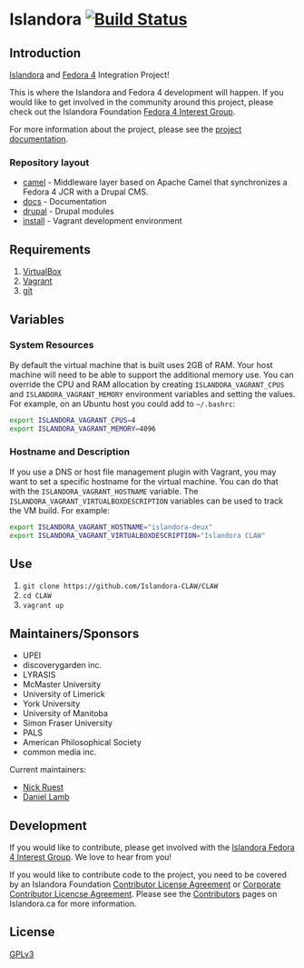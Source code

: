 # Islandora [![Build Status](https://travis-ci.org/Islandora-CLAW/CLAW.png?branch=7.x-2.x)](https://travis-ci.org/Islandora-CLAW/CLAW)

## Introduction

[Islandora](http://islandora.ca) and [Fedora 4](http://fedorarepository.org/) Integration Project! 

This is where the Islandora and Fedora 4 development will happen. If you would like to get involved in the community around this project, please check out the Islandora Foundation [Fedora 4 Interest Group](https://github.com/Islandora/Islandora-Fedora4-Interest-Group).

For more information about the project, please see the [project documentation](http://islandora-labs.github.io/islandora/).

### Repository layout

* [camel](https://github.com/Islandora-Labs/islandora/tree/7.x-2.x/camel) - Middleware layer based on Apache Camel that synchronizes a Fedora 4 JCR with a Drupal CMS.
* [docs](https://github.com/Islandora-Labs/islandora/tree/7.x-2.x/docs) - Documentation
* [drupal](https://github.com/Islandora-Labs/islandora/tree/7.x-2.x/drupal) - Drupal modules
* [install](https://github.com/Islandora-Labs/islandora/tree/7.x-2.x/install) - Vagrant development environment


## Requirements

1. [VirtualBox](https://www.virtualbox.org/)
2. [Vagrant](http://www.vagrantup.com)
3. [git](https://git-scm.com/)

## Variables

### System Resources

By default the virtual machine that is built uses 2GB of RAM. Your host machine will need to be able to support the additional memory use. You can override the CPU and RAM allocation by creating `ISLANDORA_VAGRANT_CPUS` and `ISLANDORA_VAGRANT_MEMORY` environment variables and setting the values. For example, on an Ubuntu host you could add to `~/.bashrc`:

```bash
export ISLANDORA_VAGRANT_CPUS=4
export ISLANDORA_VAGRANT_MEMORY=4096
```

### Hostname and Description

If you use a DNS or host file management plugin with Vagrant, you may want to set a specific hostname for the virtual machine. You can do that with the `ISLANDORA_VAGRANT_HOSTNAME` variable.  The `ISLANDORA_VAGRANT_VIRTUALBOXDESCRIPTION` variables can be used to track the VM build. For example:

```bash
export ISLANDORA_VAGRANT_HOSTNAME="islandora-deux"
export ISLANDORA_VAGRANT_VIRTUALBOXDESCRIPTION="Islandora CLAW"
```

## Use

1. `git clone https://github.com/Islandora-CLAW/CLAW`
2. `cd CLAW`
3. `vagrant up`


## Maintainers/Sponsors

* UPEI
* discoverygarden inc.
* LYRASIS
* McMaster University
* University of Limerick
* York University
* University of Manitoba
* Simon Fraser University
* PALS
* American Philosophical Society
* common media inc.

Current maintainers:

* [Nick Ruest](https://github.com/ruebot)
* [Daniel Lamb](https://github.com/daniel-dgi/)

## Development

If you would like to contribute, please get involved with the [Islandora Fedora 4 Interest Group](https://github.com/Islandora/Islandora-Fedora4-Interest-Group). We love to hear from you!

If you would like to contribute code to the project, you need to be covered by an Islandora Foundation [Contributor License Agreement](http://islandora.ca/sites/default/files/islandora_cla.pdf) or [Corporate Contributor Licencse Agreement](http://islandora.ca/sites/default/files/islandora_ccla.pdf). Please see the [Contributors](http://islandora.ca/resources/contributors) pages on Islandora.ca for more information.

## License

[GPLv3](http://www.gnu.org/licenses/gpl-3.0.txt)
